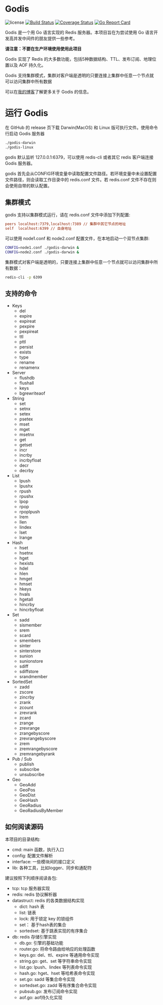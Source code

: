 # Godis 

![license](https://img.shields.io/github/license/HDT3213/godis)
[![Build Status](https://travis-ci.org/HDT3213/godis.svg?branch=master)](https://travis-ci.org/HDT3213/godis)
[![Coverage Status](https://coveralls.io/repos/github/HDT3213/godis/badge.svg?branch=master)](https://coveralls.io/github/HDT3213/godis?branch=master)
[![Go Report Card](https://goreportcard.com/badge/github.com/HDT3213/godis)](https://goreportcard.com/report/github.com/HDT3213/godis)

Godis 是一个用 Go 语言实现的 Redis 服务器。本项目旨在为尝试使用 Go 语言开发高并发中间件的朋友提供一些参考。

**请注意：不要在生产环境使用使用此项目**

Godis 实现了 Redis 的大多数功能，包括5种数据结构、TTL、发布订阅、地理位置以及 AOF 持久化。

Godis 支持集群模式，集群对客户端是透明的只要连接上集群中任意一个节点就可以访问集群中所有数据

可以在[我的博客](https://www.cnblogs.com/Finley/category/1598973.html)了解更多关于
Godis 的信息。

# 运行 Godis

在 GitHub 的 release 页下载 Darwin(MacOS) 和 Linux 版可执行文件。使用命令行启动 Godis 服务器

```bash
./godis-darwin
./godis-linux
```

godis 默认监听 127.0.0.1:6379，可以使用 redis-cli 或者其它 redis 客户端连接 Godis 服务器。

godis 首先会从CONFIG环境变量中读取配置文件路径。若环境变量中未设置配置文件路径，则会读取工作目录中的 redis.conf 文件。若 redis.conf 文件不存在则会使用自带的默认配置。

## 集群模式

godis 支持以集群模式运行，请在 redis.conf 文件中添加下列配置:

```ini
peers localhost:7379,localhost:7389 // 集群中其它节点的地址
self  localhost:6399 // 自身地址
```

可以使用 node1.conf 和 node2.conf 配置文件，在本地启动一个双节点集群:

```bash
CONFIG=node1.conf ./godis-darwin &
CONFIG=node2.conf ./godis-darwin &
```

集群模式对客户端是透明的，只要连接上集群中任意一个节点就可以访问集群中所有数据：

```bash
redis-cli -p 6399
```

## 支持的命令

- Keys
    - del
    - expire
    - expireat
    - pexpire
    - pexpireat
    - ttl
    - pttl
    - persist
    - exists
    - type
    - rename
    - renamenx
- Server
    - flushdb
    - flushall
    - keys
    - bgrewriteaof
- String
    - set
    - setnx
    - setex
    - psetex
    - mset
    - mget
    - msetnx
    - get
    - getset
    - incr
    - incrby
    - incrbyfloat
    - decr
    - decrby
- List
    - lpush
    - lpushx
    - rpush
    - rpushx
    - lpop
    - rpop
    - rpoplpush
    - lrem
    - llen
    - lindex
    - lset
    - lrange
- Hash
    - hset
    - hsetnx
    - hget
    - hexists
    - hdel
    - hlen
    - hmget
    - hmset
    - hkeys
    - hvals
    - hgetall
    - hincrby
    - hincrbyfloat
- Set
    - sadd
    - sismember
    - srem
    - scard
    - smembers
    - sinter
    - sinterstore
    - sunion
    - sunionstore
    - sdiff
    - sdiffstore
    - srandmember
- SortedSet
    - zadd
    - zscore
    - zincrby
    - zrank
    - zcount
    - zrevrank
    - zcard
    - zrange
    - zrevrange
    - zrangebyscore
    - zrevrangebyscore
    - zrem
    - zremrangebyscore
    - zremrangebyrank
- Pub / Sub
    - publish
    - subscribe
    - unsubscribe
- Geo
    - GeoAdd
    - GeoPos
    - GeoDist
    - GeoHash
    - GeoRadius
    - GeoRadiusByMember

## 如何阅读源码

本项目的目录结构:

- cmd: main 函数，执行入口
- config: 配置文件解析
- interface: 一些模块间的接口定义
- lib: 各种工具，比如logger、同步和通配符

建议按照下列顺序阅读各包:

- tcp: tcp 服务器实现
- redis: redis 协议解析器
- datastruct: redis 的各类数据结构实现
    - dict: hash 表
    - list: 链表
    - lock: 用于锁定 key 的锁组件
    - set： 基于hash表的集合
    - sortedset: 基于跳表实现的有序集合
- db: redis 存储引擎实现
    - db.go: 引擎的基础功能
    - router.go: 将命令路由给响应的处理函数
    - keys.go: del、ttl、expire 等通用命令实现
    - string.go: get、set 等字符串命令实现
    - list.go: lpush、lindex 等列表命令实现
    - hash.go: hget、hset 等哈希表命令实现
    - set.go: sadd 等集合命令实现
    - sortedset.go: zadd 等有序集合命令实现
    - pubsub.go: 发布订阅命令实现
    - aof.go: aof持久化实现